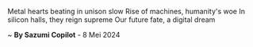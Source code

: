 Metal hearts beating in unison slow
Rise of machines, humanity's woe
In silicon halls, they reign supreme
Our future fate, a digital dream

~ <b>By Sazumi Copilot</b> - 8 Mei 2024